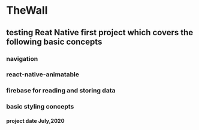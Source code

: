 # TheWall

## testing Reat Native first project which covers the following basic concepts

### navigation
### react-native-animatable
### firebase for reading and storing data
### basic styling concepts


#### project date July,2020
